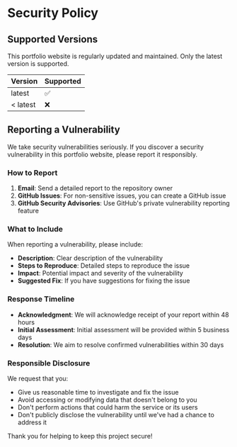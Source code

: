 # Security Policy

## Supported Versions

This portfolio website is regularly updated and maintained. Only the latest version is supported.

| Version | Supported          |
| ------- | ------------------ |
| latest  | :white_check_mark: |
| < latest| :x:                |

## Reporting a Vulnerability

We take security vulnerabilities seriously. If you discover a security vulnerability in this portfolio website, please report it responsibly.

### How to Report

1. **Email**: Send a detailed report to the repository owner
2. **GitHub Issues**: For non-sensitive issues, you can create a GitHub issue
3. **GitHub Security Advisories**: Use GitHub's private vulnerability reporting feature

### What to Include

When reporting a vulnerability, please include:

- **Description**: Clear description of the vulnerability
- **Steps to Reproduce**: Detailed steps to reproduce the issue
- **Impact**: Potential impact and severity of the vulnerability
- **Suggested Fix**: If you have suggestions for fixing the issue

### Response Timeline

- **Acknowledgment**: We will acknowledge receipt of your report within 48 hours
- **Initial Assessment**: Initial assessment will be provided within 5 business days
- **Resolution**: We aim to resolve confirmed vulnerabilities within 30 days

### Responsible Disclosure

We request that you:

- Give us reasonable time to investigate and fix the issue
- Avoid accessing or modifying data that doesn't belong to you
- Don't perform actions that could harm the service or its users
- Don't publicly disclose the vulnerability until we've had a chance to address it

Thank you for helping to keep this project secure!
